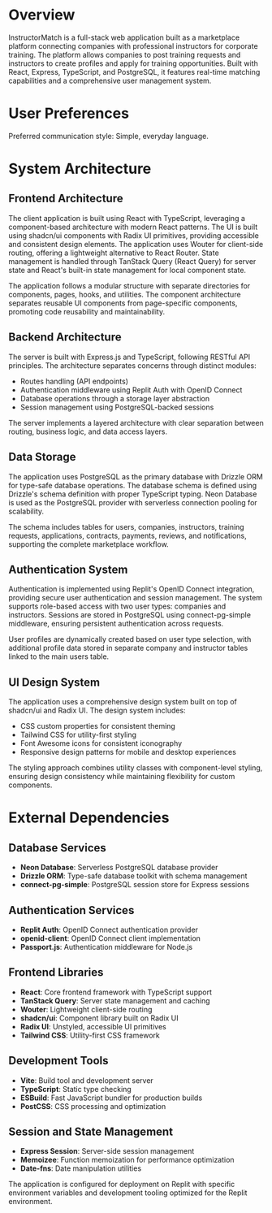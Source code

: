 # Overview

InstructorMatch is a full-stack web application built as a marketplace platform connecting companies with professional instructors for corporate training. The platform allows companies to post training requests and instructors to create profiles and apply for training opportunities. Built with React, Express, TypeScript, and PostgreSQL, it features real-time matching capabilities and a comprehensive user management system.

# User Preferences

Preferred communication style: Simple, everyday language.

# System Architecture

## Frontend Architecture
The client application is built using React with TypeScript, leveraging a component-based architecture with modern React patterns. The UI is built using shadcn/ui components with Radix UI primitives, providing accessible and consistent design elements. The application uses Wouter for client-side routing, offering a lightweight alternative to React Router. State management is handled through TanStack Query (React Query) for server state and React's built-in state management for local component state.

The application follows a modular structure with separate directories for components, pages, hooks, and utilities. The component architecture separates reusable UI components from page-specific components, promoting code reusability and maintainability.

## Backend Architecture
The server is built with Express.js and TypeScript, following RESTful API principles. The architecture separates concerns through distinct modules:
- Routes handling (API endpoints)
- Authentication middleware using Replit Auth with OpenID Connect
- Database operations through a storage layer abstraction
- Session management using PostgreSQL-backed sessions

The server implements a layered architecture with clear separation between routing, business logic, and data access layers.

## Data Storage
The application uses PostgreSQL as the primary database with Drizzle ORM for type-safe database operations. The database schema is defined using Drizzle's schema definition with proper TypeScript typing. Neon Database is used as the PostgreSQL provider with serverless connection pooling for scalability.

The schema includes tables for users, companies, instructors, training requests, applications, contracts, payments, reviews, and notifications, supporting the complete marketplace workflow.

## Authentication System
Authentication is implemented using Replit's OpenID Connect integration, providing secure user authentication and session management. The system supports role-based access with two user types: companies and instructors. Sessions are stored in PostgreSQL using connect-pg-simple middleware, ensuring persistent authentication across requests.

User profiles are dynamically created based on user type selection, with additional profile data stored in separate company and instructor tables linked to the main users table.

## UI Design System
The application uses a comprehensive design system built on top of shadcn/ui and Radix UI. The design system includes:
- CSS custom properties for consistent theming
- Tailwind CSS for utility-first styling
- Font Awesome icons for consistent iconography
- Responsive design patterns for mobile and desktop experiences

The styling approach combines utility classes with component-level styling, ensuring design consistency while maintaining flexibility for custom components.

# External Dependencies

## Database Services
- **Neon Database**: Serverless PostgreSQL database provider
- **Drizzle ORM**: Type-safe database toolkit with schema management
- **connect-pg-simple**: PostgreSQL session store for Express sessions

## Authentication Services
- **Replit Auth**: OpenID Connect authentication provider
- **openid-client**: OpenID Connect client implementation
- **Passport.js**: Authentication middleware for Node.js

## Frontend Libraries
- **React**: Core frontend framework with TypeScript support
- **TanStack Query**: Server state management and caching
- **Wouter**: Lightweight client-side routing
- **shadcn/ui**: Component library built on Radix UI
- **Radix UI**: Unstyled, accessible UI primitives
- **Tailwind CSS**: Utility-first CSS framework

## Development Tools
- **Vite**: Build tool and development server
- **TypeScript**: Static type checking
- **ESBuild**: Fast JavaScript bundler for production builds
- **PostCSS**: CSS processing and optimization

## Session and State Management
- **Express Session**: Server-side session management
- **Memoizee**: Function memoization for performance optimization
- **Date-fns**: Date manipulation utilities

The application is configured for deployment on Replit with specific environment variables and development tooling optimized for the Replit environment.